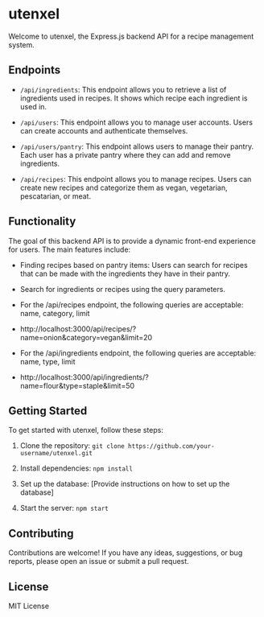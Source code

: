 # utenxel

Welcome to utenxel, the Express.js backend API for a recipe management system.

## Endpoints

- `/api/ingredients`: This endpoint allows you to retrieve a list of ingredients used in recipes. It shows which recipe each ingredient is used in.

- `/api/users`: This endpoint allows you to manage user accounts. Users can create accounts and authenticate themselves.

- `/api/users/pantry`: This endpoint allows users to manage their pantry. Each user has a private pantry where they can add and remove ingredients.

- `/api/recipes`: This endpoint allows you to manage recipes. Users can create new recipes and categorize them as vegan, vegetarian, pescatarian, or meat.

## Functionality

The goal of this backend API is to provide a dynamic front-end experience for users. The main features include:

- Finding recipes based on pantry items: Users can search for recipes that can be made with the ingredients they have in their pantry.

- Search for ingredients or recipes using the query parameters. 

- For the /api/recipes endpoint, the following queries are acceptable: name, category, limit

- http://localhost:3000/api/recipes/?name=onion&category=vegan&limit=20

- For the /api/ingredients endpoint, the following queries are acceptable: name, type, limit

- http://localhost:3000/api/ingredients/?name=flour&type=staple&limit=50

## Getting Started

To get started with utenxel, follow these steps:

1. Clone the repository: `git clone https://github.com/your-username/utenxel.git`

2. Install dependencies: `npm install`

3. Set up the database: [Provide instructions on how to set up the database]

4. Start the server: `npm start`

## Contributing

Contributions are welcome! If you have any ideas, suggestions, or bug reports, please open an issue or submit a pull request.

## License

MIT License

